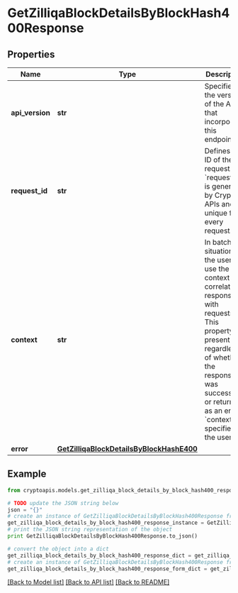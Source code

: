 # GetZilliqaBlockDetailsByBlockHash400Response


## Properties
Name | Type | Description | Notes
------------ | ------------- | ------------- | -------------
**api_version** | **str** | Specifies the version of the API that incorporates this endpoint. | 
**request_id** | **str** | Defines the ID of the request. The &#x60;requestId&#x60; is generated by Crypto APIs and it&#39;s unique for every request. | 
**context** | **str** | In batch situations the user can use the context to correlate responses with requests. This property is present regardless of whether the response was successful or returned as an error. &#x60;context&#x60; is specified by the user. | [optional] 
**error** | [**GetZilliqaBlockDetailsByBlockHashE400**](GetZilliqaBlockDetailsByBlockHashE400.md) |  | 

## Example

```python
from cryptoapis.models.get_zilliqa_block_details_by_block_hash400_response import GetZilliqaBlockDetailsByBlockHash400Response

# TODO update the JSON string below
json = "{}"
# create an instance of GetZilliqaBlockDetailsByBlockHash400Response from a JSON string
get_zilliqa_block_details_by_block_hash400_response_instance = GetZilliqaBlockDetailsByBlockHash400Response.from_json(json)
# print the JSON string representation of the object
print GetZilliqaBlockDetailsByBlockHash400Response.to_json()

# convert the object into a dict
get_zilliqa_block_details_by_block_hash400_response_dict = get_zilliqa_block_details_by_block_hash400_response_instance.to_dict()
# create an instance of GetZilliqaBlockDetailsByBlockHash400Response from a dict
get_zilliqa_block_details_by_block_hash400_response_form_dict = get_zilliqa_block_details_by_block_hash400_response.from_dict(get_zilliqa_block_details_by_block_hash400_response_dict)
```
[[Back to Model list]](../README.md#documentation-for-models) [[Back to API list]](../README.md#documentation-for-api-endpoints) [[Back to README]](../README.md)


